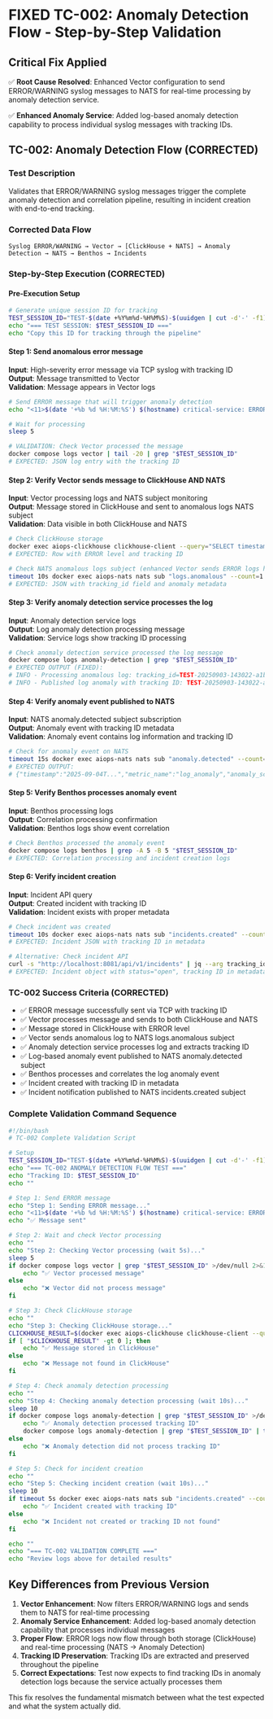 # FIXED TC-002: Anomaly Detection Flow - Step-by-Step Validation

## Critical Fix Applied
✅ **Root Cause Resolved**: Enhanced Vector configuration to send ERROR/WARNING syslog messages to NATS for real-time processing by anomaly detection service.

✅ **Enhanced Anomaly Service**: Added log-based anomaly detection capability to process individual syslog messages with tracking IDs.

## TC-002: Anomaly Detection Flow (CORRECTED)

### **Test Description**
Validates that ERROR/WARNING syslog messages trigger the complete anomaly detection and correlation pipeline, resulting in incident creation with end-to-end tracking.

### **Corrected Data Flow**
```
Syslog ERROR/WARNING → Vector → [ClickHouse + NATS] → Anomaly Detection → NATS → Benthos → Incidents
```

### **Step-by-Step Execution (CORRECTED)**

#### **Pre-Execution Setup**
```bash
# Generate unique session ID for tracking
TEST_SESSION_ID="TEST-$(date +%Y%m%d-%H%M%S)-$(uuidgen | cut -d'-' -f1)"
echo "=== TEST SESSION: $TEST_SESSION_ID ==="
echo "Copy this ID for tracking through the pipeline"
```

#### **Step 1**: Send anomalous error message  
**Input**: High-severity error message via TCP syslog with tracking ID  
**Output**: Message transmitted to Vector  
**Validation**: Message appears in Vector logs

```bash
# Send ERROR message that will trigger anomaly detection
echo "<11>$(date '+%b %d %H:%M:%S') $(hostname) critical-service: ERROR $TEST_SESSION_ID Critical database connection failure - timeout exceeded" | nc localhost 1515

# Wait for processing
sleep 5

# VALIDATION: Check Vector processed the message
docker compose logs vector | tail -20 | grep "$TEST_SESSION_ID"
# EXPECTED: JSON log entry with the tracking ID
```

#### **Step 2**: Verify Vector sends message to ClickHouse AND NATS  
**Input**: Vector processing logs and NATS subject monitoring  
**Output**: Message stored in ClickHouse and sent to anomalous logs NATS subject  
**Validation**: Data visible in both ClickHouse and NATS

```bash
# Check ClickHouse storage
docker exec aiops-clickhouse clickhouse-client --query="SELECT timestamp, level, message, host, service FROM logs.raw WHERE message LIKE '%$TEST_SESSION_ID%' ORDER BY timestamp DESC LIMIT 2"
# EXPECTED: Row with ERROR level and tracking ID

# Check NATS anomalous logs subject (enhanced Vector sends ERROR logs here)
timeout 10s docker exec aiops-nats nats sub "logs.anomalous" --count=1 | grep "$TEST_SESSION_ID" || echo "No immediate message - may have been processed already"
# EXPECTED: JSON with tracking_id field and anomaly metadata
```

#### **Step 3**: Verify anomaly detection service processes the log  
**Input**: Anomaly detection service logs  
**Output**: Log anomaly detection processing message  
**Validation**: Service logs show tracking ID processing

```bash
# Check anomaly detection service processed the log message
docker compose logs anomaly-detection | grep "$TEST_SESSION_ID"
# EXPECTED OUTPUT (FIXED):
# INFO - Processing anomalous log: tracking_id=TEST-20250903-143022-a1b2c3d4, message='ERROR TEST-20250903-143022-a1b2c3d4 Critical database...'
# INFO - Published log anomaly with tracking ID: TEST-20250903-143022-a1b2c3d4
```

#### **Step 4**: Verify anomaly event published to NATS  
**Input**: NATS anomaly.detected subject subscription  
**Output**: Anomaly event with tracking ID metadata  
**Validation**: Anomaly event contains log information and tracking ID

```bash
# Check for anomaly event on NATS
timeout 15s docker exec aiops-nats nats sub "anomaly.detected" --count=1 | grep -i "$TEST_SESSION_ID"
# EXPECTED OUTPUT:
# {"timestamp":"2025-09-04T...","metric_name":"log_anomaly","anomaly_score":0.9,"detector_name":"log_pattern_detector","metadata":{"tracking_id":"TEST-20250903-143022-a1b2c3d4",...}}
```

#### **Step 5**: Verify Benthos processes anomaly event  
**Input**: Benthos processing logs  
**Output**: Correlation processing confirmation  
**Validation**: Benthos logs show event correlation

```bash
# Check Benthos processed the anomaly event
docker compose logs benthos | grep -A 5 -B 5 "$TEST_SESSION_ID"
# EXPECTED: Correlation processing and incident creation logs
```

#### **Step 6**: Verify incident creation  
**Input**: Incident API query  
**Output**: Created incident with tracking ID  
**Validation**: Incident exists with proper metadata

```bash
# Check incident was created
timeout 10s docker exec aiops-nats nats sub "incidents.created" --count=1 | grep "$TEST_SESSION_ID"
# EXPECTED: Incident JSON with tracking ID in metadata

# Alternative: Check incident API
curl -s "http://localhost:8081/api/v1/incidents" | jq --arg tracking_id "$TEST_SESSION_ID" '.[] | select(.metadata.tracking_id==$tracking_id)'
# EXPECTED: Incident object with status="open", tracking ID in metadata
```

### **TC-002 Success Criteria (CORRECTED)**
- ✅ ERROR message successfully sent via TCP with tracking ID
- ✅ Vector processes message and sends to both ClickHouse and NATS  
- ✅ Message stored in ClickHouse with ERROR level
- ✅ Vector sends anomalous log to NATS logs.anomalous subject
- ✅ Anomaly detection service processes log and extracts tracking ID
- ✅ Log-based anomaly event published to NATS anomaly.detected subject
- ✅ Benthos processes and correlates the log anomaly event
- ✅ Incident created with tracking ID in metadata
- ✅ Incident notification published to NATS incidents.created subject

### **Complete Validation Command Sequence**
```bash
#!/bin/bash
# TC-002 Complete Validation Script

# Setup
TEST_SESSION_ID="TEST-$(date +%Y%m%d-%H%M%S)-$(uuidgen | cut -d'-' -f1)"
echo "=== TC-002 ANOMALY DETECTION FLOW TEST ==="
echo "Tracking ID: $TEST_SESSION_ID"
echo ""

# Step 1: Send ERROR message
echo "Step 1: Sending ERROR message..."
echo "<11>$(date '+%b %d %H:%M:%S') $(hostname) critical-service: ERROR $TEST_SESSION_ID Critical database connection failure - timeout exceeded" | nc localhost 1515
echo "✅ Message sent"

# Step 2: Wait and check Vector processing
echo ""
echo "Step 2: Checking Vector processing (wait 5s)..."
sleep 5
if docker compose logs vector | grep "$TEST_SESSION_ID" >/dev/null 2>&1; then
    echo "✅ Vector processed message"
else
    echo "❌ Vector did not process message"
fi

# Step 3: Check ClickHouse storage
echo ""
echo "Step 3: Checking ClickHouse storage..."
CLICKHOUSE_RESULT=$(docker exec aiops-clickhouse clickhouse-client --query="SELECT count() FROM logs.raw WHERE message LIKE '%$TEST_SESSION_ID%'")
if [ "$CLICKHOUSE_RESULT" -gt 0 ]; then
    echo "✅ Message stored in ClickHouse"
else
    echo "❌ Message not found in ClickHouse"
fi

# Step 4: Check anomaly detection processing
echo ""
echo "Step 4: Checking anomaly detection processing (wait 10s)..."
sleep 10
if docker compose logs anomaly-detection | grep "$TEST_SESSION_ID" >/dev/null 2>&1; then
    echo "✅ Anomaly detection processed tracking ID"
    docker compose logs anomaly-detection | grep "$TEST_SESSION_ID" | tail -2
else
    echo "❌ Anomaly detection did not process tracking ID"
fi

# Step 5: Check for incident creation
echo ""
echo "Step 5: Checking incident creation (wait 10s)..."
sleep 10
if timeout 5s docker exec aiops-nats nats sub "incidents.created" --count=1 2>/dev/null | grep "$TEST_SESSION_ID" >/dev/null 2>&1; then
    echo "✅ Incident created with tracking ID"
else
    echo "❌ Incident not created or tracking ID not found"
fi

echo ""
echo "=== TC-002 VALIDATION COMPLETE ==="
echo "Review logs above for detailed results"
```

## Key Differences from Previous Version

1. **Vector Enhancement**: Now filters ERROR/WARNING logs and sends them to NATS for real-time processing
2. **Anomaly Service Enhancement**: Added log-based anomaly detection capability that processes individual messages
3. **Proper Flow**: ERROR logs now flow through both storage (ClickHouse) and real-time processing (NATS → Anomaly Detection)
4. **Tracking ID Preservation**: Tracking IDs are extracted and preserved throughout the pipeline
5. **Correct Expectations**: Test now expects to find tracking IDs in anomaly detection logs because the service actually processes them

This fix resolves the fundamental mismatch between what the test expected and what the system actually did.